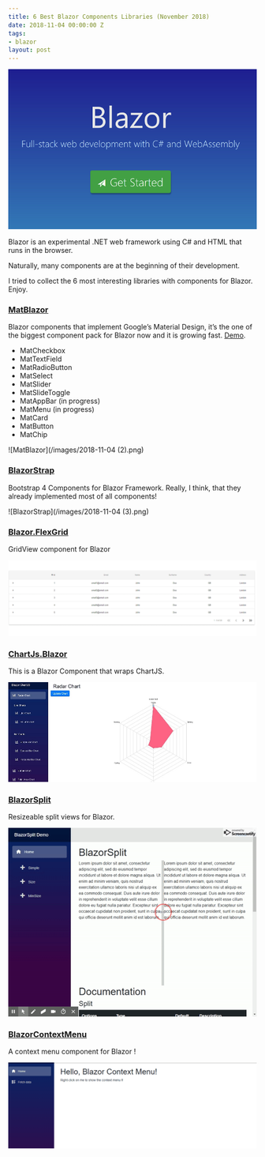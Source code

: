 ```yaml
---
title: 6 Best Blazor Components Libraries (November 2018)
date: 2018-11-04 00:00:00 Z
tags:
- blazor
layout: post
---
```


![](/images/blazor.png)

Blazor is an experimental .NET web framework using C# and HTML that runs in the browser.

Naturally, many components are at the beginning of their development.

I tried to collect the 6 most interesting libraries with components for Blazor. Enjoy.

<!--more-->

### [MatBlazor](https://github.com/BlazorComponents/MatBlazor)

Blazor components that implement Google’s Material Design, it’s the one of the biggest component pack for Blazor now and it is growing fast. [Demo](https://blazorcomponents.github.io/MatBlazor/).
-   MatCheckbox
-   MatTextField
-   MatRadioButton
-   MatSelect
-   MatSlider
-   MatSlideToggle
-   MatAppBar (in progress)
-   MatMenu (in progress)
-   MatCard
-   MatButton
-   MatChip

![MatBlazor](/images/2018-11-04 (2).png)

### [BlazorStrap](https://github.com/chanan/BlazorStrap)

Bootstrap 4 Components for Blazor Framework. Really, I think, that they already implemented most of all components!

![BlazorStrap](/images/2018-11-04 (3).png)




### [Blazor.FlexGrid](https://github.com/Mewriick/Blazor.FlexGrid)

GridView component for Blazor

![Blazor.FlexGrid](/images/table_gif.gif)




### [ChartJs.Blazor](https://github.com/mariusmuntean/ChartJs.Blazor)

This is a Blazor Component that wraps ChartJS.

![ChartJs.Blazor](/images/ChartJs.Blazor.jpg)



### [BlazorSplit](https://github.com/BlazorComponents/BlazorSplit)

Resizeable split views for Blazor.

![BlazorSplit](/images/blazorsplit-demo.gif)



### [BlazorContextMenu](https://github.com/stavroskasidis/BlazorContextMenu)

A context menu component for Blazor !

![BlazorContextMenu](/images/blazor-context-menu-demo-1.gif)
